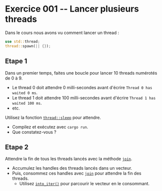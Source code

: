 # Exercice 001 -- Lancer plusieurs threads

Dans le cours nous avons vu comment lancer un thread :

```rust
use std::thread;
thread::spawn(|| {});
```

## Etape 1

Dans un premier temps, faites une boucle pour lancer 10 threads numérotés de 0 à 9.

* Le thread 0 doit attendre 0 milli-secondes avant d'écrire `Thread 0 has waited 0 ms`.
* Le thread 1 doit attendre 100 milli-secondes avant d'écrire `Thread 1 has waited 100 ms`.
* etc.

Utilisez la fonction [`thread::sleep`](https://doc.rust-lang.org/std/thread/fn.sleep.html) pour attendre.

* Compilez et exécutez avec `cargo run`.
* Que constatez-vous ?

## Etape 2

Attendre la fin de tous les threads lancés avec la méthode [`join`](https://doc.rust-lang.org/std/thread/struct.JoinHandle.html#method.join).

* Accumulez les handles des threads lancés dans un vecteur.
* Puis, consommez ces handles avec [`join`](https://doc.rust-lang.org/std/thread/struct.JoinHandle.html#method.join) pour attendre la fin des threads.
    * Utilisez [`into_iter()`](https://doc.rust-lang.org/std/iter/trait.IntoIterator.html#tymethod.into_iter) pour parcourir le vecteur en le consommant.
